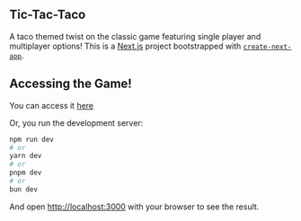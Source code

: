 ## Tic-Tac-Taco
A taco themed twist on the classic game featuring single player and multiplayer options! 
This is a [Next.js](https://nextjs.org/) project bootstrapped with [`create-next-app`](https://github.com/vercel/next.js/tree/canary/packages/create-next-app).

## Accessing the Game!
You can access it [here](https://tic-tac-taco.vercel.app/)

Or, you run the development server:

```bash
npm run dev
# or
yarn dev
# or
pnpm dev
# or
bun dev
```

And open [http://localhost:3000](http://localhost:3000) with your browser to see the result.
